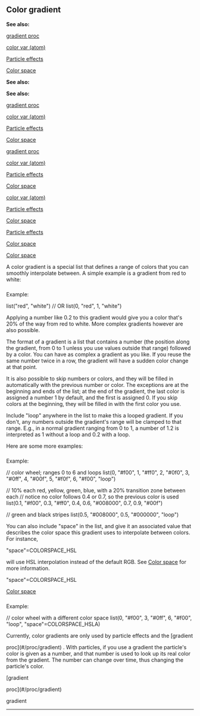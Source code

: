 

 Color gradient
----------------




**See also:** 


[gradient proc](#/proc/gradient) 

[color var (atom)](#/atom/var/color) 

[Particle effects](#/{notes}/particles) 

[Color space](#/{{appendix}}/color-space) 






**See also:** 

**See also:**

[gradient proc](#/proc/gradient) 

[color var (atom)](#/atom/var/color) 

[Particle effects](#/{notes}/particles) 

[Color space](#/{{appendix}}/color-space) 




[gradient proc](#/proc/gradient)

[color var (atom)](#/atom/var/color) 

[Particle effects](#/{notes}/particles) 

[Color space](#/{{appendix}}/color-space) 



[color var (atom)](#/atom/var/color)

[Particle effects](#/{notes}/particles) 

[Color space](#/{{appendix}}/color-space) 


[Particle effects](#/{notes}/particles)

[Color space](#/{{appendix}}/color-space) 

[Color space](#/{{appendix}}/color-space)

 A color gradient is a special list that defines a range of colors that you
can smoothly interpolate between. A simple example is a gradient from red to
white:



### 
 Example:



 list("red", "white")
// OR
list(0, "red", 1, "white")


 Applying a number like 0.2 to this gradient would give you a color that's
20% of the way from red to white. More complex gradients however are also
possible.




 The format of a gradient is a list that contains a number (the position
along the gradient, from 0 to 1 unless you use values outside that range)
followed by a color. You can have as complex a gradient as you like. If you
reuse the same number twice in a row, the gradient will have a sudden color
change at that point.




 It is also possible to skip numbers or colors, and they will be filled in
automatically with the previous number or color. The exceptions are at the
beginning and ends of the list; at the end of the gradient, the last color is
assigned a number 1 by default, and the first is assigned 0. If you skip
colors at the beginning, they will be filled in with the first color you use.




 Include "loop" anywhere in the list to make this a looped gradient. If you
don't, any numbers outside the gradient's range will be clamped to that range.
E.g., in a normal gradient ranging from 0 to 1, a number of 1.2 is
interpreted as 1 without a loop and 0.2 with a loop.




 Here are some more examples:



### 
 Example:



 // color wheel; ranges 0 to 6 and loops
list(0, "#f00", 1, "#ff0", 2, "#0f0", 3, "#0ff", 4, "#00f", 5, "#f0f", 6, "#f00", "loop")

// 10% each red, yellow, green, blue, with a 20% transition zone between each
// notice no color follows 0.4 or 0.7, so the previous color is used
list(0.1, "#f00", 0.3, "#ff0", 0.4, 0.6, "#008000", 0.7, 0.9, "#00f")

// green and black stripes
list(0.5, "#008000", 0.5, "#000000", "loop")


 You can also include "space" in the list, and give it an associated value
that describes the color space this gradient uses to interpolate between
colors. For instance,
 
 "space"=COLORSPACE\_HSL
 
 will use HSL
interpolation instead of the default RGB. See
 [Color space](#/{{appendix}}/color-space) 
 for more information.




 "space"=COLORSPACE\_HSL

[Color space](#/{{appendix}}/color-space)
### 
 Example:



 // color wheel with a different color space
list(0, "#f00", 3, "#0ff", 6, "#f00", "loop", "space"=COLORSPACE\_HSLA)


 Currently, color gradients are only used by particle effects and the
 [gradient
 
 proc](#/proc/gradient) 
 . With particles, if you use
a gradient the particle's color is given as a number, and that number is used
to look up its real color from the gradient. The number can change over time,
thus changing the particle's color.



[gradient
 
 proc](#/proc/gradient)

 gradient



---


